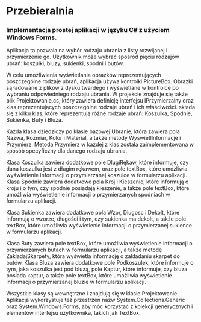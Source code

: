 # Przebieralnia
### Implementacja prostej aplikacji w języku C# z użyciem Windows Forms. 
Aplikacja ta pozwala na wybór rodzaju ubrania z listy rozwijanej i przymierzenie go. Użytkownik może wybrać spośród pięciu rodzajów ubrań: koszulki, bluzy, sukienki, spodni i butów.

W celu umożliwienia wyświetlania obrazków reprezentujących poszczególne rodzaje ubrań, aplikacja używa kontrolki PictureBox. Obrazki są ładowane z plików z dysku twardego i wyświetlane w kontrolce po wybraniu odpowiedniego rodzaju ubrania.
W projekcie znajduje się także plik Projektowanie.cs, który zawiera definicję interfejsu IPrzymierzalny oraz klas reprezentujących poszczególne rodzaje ubrań i ich właściwości.
składa się z kilku klas, które reprezentują różne rodzaje ubrań: Koszulka, Spodnie, Sukienka, Buty i Bluza.

Każda klasa dziedziczy po klasie bazowej Ubranie, która zawiera pola Nazwa, Rozmiar, Kolor i Material, a także metody WyswietlInformacje i Przymierz. Metoda Przymierz w każdej z klas została zaimplementowana w sposób specyficzny dla danego rodzaju ubrania.

Klasa Koszulka zawiera dodatkowe pole DlugiRękaw, które informuje, czy dana koszulka jest z długim rękawem, oraz pole textBox, które umożliwia wyświetlenie informacji o przymierzanej koszulce w formularzu aplikacji.
Klasa Spodnie zawiera dodatkowe pola Kroj i Kieszenie, które informują o kroju i o tym, czy spodnie posiadają kieszenie, a także pole textBox, które umożliwia wyświetlenie informacji o przymierzanych spodniach w formularzu aplikacji.

Klasa Sukienka zawiera dodatkowe pola Wzor, Dlugosc i Dekolt, które informują o wzorze, długości i tym, czy sukienka ma dekolt, a także pole textBox, które umożliwia wyświetlenie informacji o przymierzanej sukience w formularzu aplikacji.

Klasa Buty zawiera pole textBox, które umożliwia wyświetlenie informacji o przymierzanych butach w formularzu aplikacji, a także metodę ZakladajSkarpety, która wyświetla informację o zakładaniu skarpet do butów.
Klasa Bluza zawiera dodatkowe pole Podkoszulek, które informuje o tym, jaka koszulka jest pod bluzą, pole Kaptur, które informuje, czy bluza posiada kaptur, a także pole textBox, które umożliwia wyświetlenie informacji o przymierzanej bluzie w formularzu aplikacji.

Wszystkie klasy są wewnętrzne i znajdują się w klasie Projektowanie. Aplikacja wykorzystuje też przestrzeń nazw System.Collections.Generic oraz System.Windows.Forms, aby móc korzystać z kolekcji generycznych i elementów interfejsu użytkownika, takich jak TextBox.
